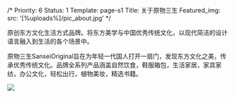 /*
Priority: 6
Status: 1
Template: page-s1
Title: 关于原物三生
Featured_img:
  src: '[%uploads%]/pic_about.jpg'
*/
<p>
  原创东方文化生活方式品牌。将东方美学与中国优秀传统文化，以现代简洁的设计语言融入到生活的各个场景中。
</p>
<p>
  原物三生SanseiOriginal旨在为年轻一代国人打开一扇门，发现东方文化之美，传承优秀传统文化。品牌全系列产品涵盖自然饮食，鞋服箱包，生活家居，家具家纺，办公文化，轻松出行，植物美妆，精选书籍。
</p>
<p>
  <img src="[%uploads%]/qrcode.png" />
</p>